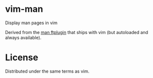 vim-man
=======

Display man pages in vim

Derived from the [man ftplugin](https://github.com/vim/vim/blob/master/runtime/ftplugin/man.vim)
that ships with vim (but autoloaded and always available).

# License

Distributed under the same terms as vim.
